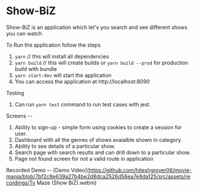 # Show-BiZ
Show-BiZ is an application which let's you search and see different shows you can watch


To Run the application follow the steps

1. ``` yarn ``` // this will install all dependencies
2. ``` yarn build ``` // this will create builds or ``` yarn build --prod ``` for production build with bundle
3. ``` yarn start:dev ``` will start the application
4. You can access the application at http://localhost:8090

Testing 
1. Can run ``` yarn test ``` command to run test cases with jest.

Screens -- 
1. Ability to sign-up - simple form using cookies to create a session for user.
2. Dashboard with all the genres of shows avaialble shown in category.
3. Ability to see details of a particular show.
4. Search page with search results and can drill down to a particular show.
5. Page not found screen for not a valid route in application

Recorded Demo --
[Demo Video](https://github.com/hiteshgrover06/movie-mania/blob/7bf2c8e639a27b4be2d8dca2526d56ea7e8da125/src/assets/recordings/Tv Maze (Show BiZ).webm)
